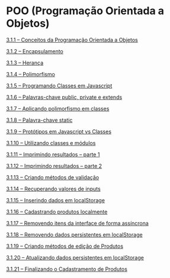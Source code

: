 # POO (Programação Orientada a Objetos)

[3.1.1 – Conceitos da Programação Orientada a Objetos](/POO/markdown/aula-3.1.1.md)

[3.1.2 – Encapsulamento](/POO/markdown/aula-3.1.2.md)

[3.1.3 – Herança](/POO/markdown/aula-3.1.3.md)

[3.1.4 – Polimorfismo](/POO/markdown/aula-3.1.4.md)

[3.1.5 – Programando Classes em Javascript](/POO/markdown/aula-3.1.5.md)

[3.1.6 – Palavras-chave public, private e extends](/POO/markdown/aula-3.1.6.md)

[3.1.7 – Aplicando polimorfismo em classes](/POO/markdown/aula-3.1.7.md)

[3.1.8 – Palavra-chave static](/POO/markdown/aula-3.1.8.md)

[3.1.9 – Protótipos em Javascript vs Classes](/POO/markdown/aula-3.1.9.md)

[3.1.10 – Utilizando classes e módulos](/POO/markdown/aula-3.1.10.md)

[3.1.11 – Imprimindo resultados – parte 1]()

[3.1.12 – Imprimindo resultados – parte 2]()

[3.1.13 – Criando métodos de validação]()

[3.1.14 – Recuperando valores de inputs]()

[3.1.15 – Inserindo dados em localStorage]()

[3.1.16 – Cadastrando produtos localmente]()

[3.1.17 – Removendo itens da interface de forma assíncrona]()

[3.1.18 – Removendo dados persistentes em localStorage]()

[3.1.19 – Criando métodos de edição de Produtos]()

[3.1.20 – Atualizando dados persistentes em localStorage]()

[3.1.21 – Finalizando o Cadastramento de Produtos]()
